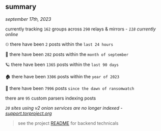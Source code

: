 
## summary
_september 17th, 2023_

currently tracking `162` groups across `290` relays & mirrors - _`118` currently online_

⏲ there have been `2` posts within the `last 24 hours`

🦈 there have been `282` posts within the `month of september`

🪐 there have been `1365` posts within the `last 90 days`

🏚 there have been `3306` posts within the `year of 2023`

🦕 there have been `7996` posts `since the dawn of ransomwatch`

there are `95` custom parsers indexing posts

_`20` sites using v2 onion services are no longer indexed - [support.torproject.org](https://support.torproject.org/onionservices/v2-deprecation/)_

> see the project [README](https://github.com/joshhighet/ransomwatch#ransomwatch--) for backend technicals
